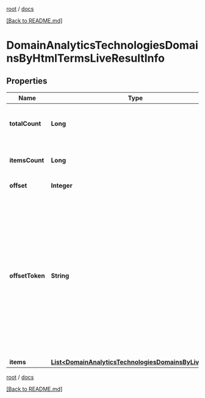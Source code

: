 [root](./../ "root") / [docs](./ "docs")

[[Back to README.md]](./../README.md "[Back to README.md]")

# DomainAnalyticsTechnologiesDomainsByHtmlTermsLiveResultInfo

## Properties

| Name | Type | Description | Notes |
|------------ | ------------- | ------------- | -------------|
|**totalCount** | **Long** | total number of relevant items in the database |  [optional] |
|**itemsCount** | **Long** | number of items in the results array |  [optional] |
|**offset** | **Integer** | specified offset value |  [optional] |
|**offsetToken** | **String** | token for subsequent requests by specifying the unique offset_token when setting a new task, you will get the subsequent results of the initial task; offset_token values are unique for each subsequent task |  [optional] |
|**items** | [**List&lt;DomainAnalyticsTechnologiesDomainsByLiveItem&gt;**](DomainAnalyticsTechnologiesDomainsByLiveItem.md) | items array |  [optional] |

[root](./../ "root") / [docs](./ "docs")

[[Back to README.md]](./../README.md "[Back to README.md]")